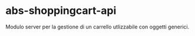 # abs-shoppingcart-api
Modulo server per la gestione di un carrello utlizzabile con oggetti generici.
